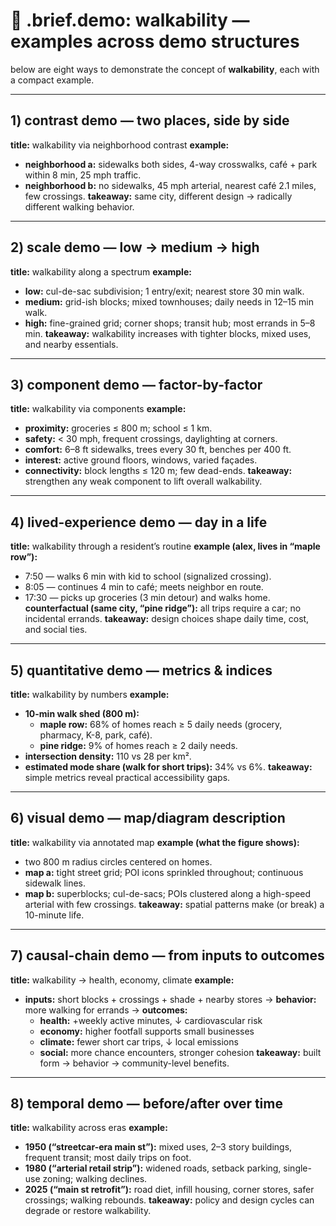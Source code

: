 # 🧩 .brief.demo: walkability — examples across demo structures

below are eight ways to demonstrate the concept of **walkability**, each with a compact example.

---

## 1) contrast demo — **two places, side by side**
**title:** walkability via neighborhood contrast
**example:**
- **neighborhood a:** sidewalks both sides, 4-way crosswalks, café + park within 8 min, 25 mph traffic.
- **neighborhood b:** no sidewalks, 45 mph arterial, nearest café 2.1 miles, few crossings.
**takeaway:** same city, different design → radically different walking behavior.

---

## 2) scale demo — **low → medium → high**
**title:** walkability along a spectrum
**example:**
- **low:** cul-de-sac subdivision; 1 entry/exit; nearest store 30 min walk.
- **medium:** grid-ish blocks; mixed townhouses; daily needs in 12–15 min walk.
- **high:** fine-grained grid; corner shops; transit hub; most errands in 5–8 min.
**takeaway:** walkability increases with tighter blocks, mixed uses, and nearby essentials.

---

## 3) component demo — **factor-by-factor**
**title:** walkability via components
**example:**
- **proximity:** groceries ≤ 800 m; school ≤ 1 km.
- **safety:** < 30 mph, frequent crossings, daylighting at corners.
- **comfort:** 6–8 ft sidewalks, trees every 30 ft, benches per 400 ft.
- **interest:** active ground floors, windows, varied façades.
- **connectivity:** block lengths ≤ 120 m; few dead-ends.
**takeaway:** strengthen any weak component to lift overall walkability.

---

## 4) lived-experience demo — **day in a life**
**title:** walkability through a resident’s routine
**example (alex, lives in “maple row”):**
- 7:50 — walks 6 min with kid to school (signalized crossing).
- 8:05 — continues 4 min to café; meets neighbor en route.
- 17:30 — picks up groceries (3 min detour) and walks home.
**counterfactual (same city, “pine ridge”):** all trips require a car; no incidental errands.
**takeaway:** design choices shape daily time, cost, and social ties.

---

## 5) quantitative demo — **metrics & indices**
**title:** walkability by numbers
**example:**
- **10-min walk shed (800 m):**
  - **maple row:** 68% of homes reach ≥ 5 daily needs (grocery, pharmacy, K-8, park, café).
  - **pine ridge:** 9% of homes reach ≥ 2 daily needs.
- **intersection density:** 110 vs 28 per km².
- **estimated mode share (walk for short trips):** 34% vs 6%.
**takeaway:** simple metrics reveal practical accessibility gaps.

---

## 6) visual demo — **map/diagram description**
**title:** walkability via annotated map
**example (what the figure shows):**
- two 800 m radius circles centered on homes.
- **map a:** tight street grid; POI icons sprinkled throughout; continuous sidewalk lines.
- **map b:** superblocks; cul-de-sacs; POIs clustered along a high-speed arterial with few crossings.
**takeaway:** spatial patterns make (or break) a 10-minute life.

---

## 7) causal-chain demo — **from inputs to outcomes**
**title:** walkability → health, economy, climate
**example:**
- **inputs:** short blocks + crossings + shade + nearby stores
→ **behavior:** more walking for errands
→ **outcomes:**
  - **health:** +weekly active minutes, ↓ cardiovascular risk
  - **economy:** higher footfall supports small businesses
  - **climate:** fewer short car trips, ↓ local emissions
  - **social:** more chance encounters, stronger cohesion
**takeaway:** built form → behavior → community-level benefits.

---

## 8) temporal demo — **before/after over time**
**title:** walkability across eras
**example:**
- **1950 (“streetcar-era main st”):** mixed uses, 2–3 story buildings, frequent transit; most daily trips on foot.
- **1980 (“arterial retail strip”):** widened roads, setback parking, single-use zoning; walking declines.
- **2025 (“main st retrofit”):** road diet, infill housing, corner stores, safer crossings; walking rebounds.
**takeaway:** policy and design cycles can degrade or restore walkability.

